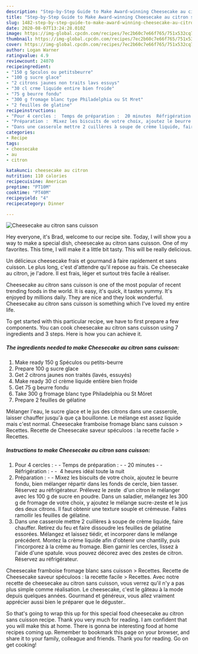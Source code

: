 ```yaml
---
description: "Step-by-Step Guide to Make Award-winning Cheesecake au citron sans cuisson"
title: "Step-by-Step Guide to Make Award-winning Cheesecake au citron sans cuisson"
slug: 1482-step-by-step-guide-to-make-award-winning-cheesecake-au-citron-sans-cuisson
date: 2020-08-07T13:24:28.010Z
image: https://img-global.cpcdn.com/recipes/7ec2b60c7e66f765/751x532cq70/cheesecake-au-citron-sans-cuisson-photo-principale-de-la-recette.jpg
thumbnail: https://img-global.cpcdn.com/recipes/7ec2b60c7e66f765/751x532cq70/cheesecake-au-citron-sans-cuisson-photo-principale-de-la-recette.jpg
cover: https://img-global.cpcdn.com/recipes/7ec2b60c7e66f765/751x532cq70/cheesecake-au-citron-sans-cuisson-photo-principale-de-la-recette.jpg
author: Logan Warner
ratingvalue: 4.9
reviewcount: 24070
recipeingredient:
- "150 g Spculos ou petitsbeurre"
- "100 g sucre glace"
- "2 citrons jaunes non traits lavs essuys"
- "30 cl crme liquide entire bien froide"
- "75 g beurre fondu"
- "300 g fromage blanc type Philadelphia ou St Mret"
- "2 feuilles de glatine"
recipeinstructions:
- "Pour 4 cercles :  Temps de préparation :  20 minutes  Réfrigération :   4 heures idéal toute la nuit"
- "Préparation :  Mixez les biscuits de votre choix, ajoutez le beurre fondu, bien mélanger répartir dans les fonds de cercle, bien tasser. Réservez au réfrigérateur. Prélevez le zeste  d&#39;un citron le mélanger avec les 100 g de sucre en poudre. Dans un saladier, mélangez les 300 g de fromage de votre choix, y ajoutez le mélange sucre-zeste et le jus des deux citrons. Il faut obtenir une texture souple et crémeuse. Faites ramollir les feuilles de gélatine."
- "Dans une casserole mettre 2 cuillères à soupe de crème liquide, faire chauffer. Retirez du feu et faire dissoudre les feuilles de gélatine essorées. Mélangez et laissez tiédir, et incorporer dans le mélange précédent. Montez la crème liquide afin d&#39;obtenir une chantilly, puis l&#39;incorporez à la crème au fromage. Bien garnir les cercles, lissez à l&#39;aide d&#39;une spatule. vous pouvez décorez avec des zestes de citron. Réservez au réfrigérateur."
categories:
- Recipe
tags:
- cheesecake
- au
- citron

katakunci: cheesecake au citron 
nutrition: 110 calories
recipecuisine: American
preptime: "PT10M"
cooktime: "PT40M"
recipeyield: "4"
recipecategory: Dinner

---
```



![Cheesecake au citron sans cuisson](https://img-global.cpcdn.com/recipes/7ec2b60c7e66f765/751x532cq70/cheesecake-au-citron-sans-cuisson-photo-principale-de-la-recette.jpg)

Hey everyone, it's Brad, welcome to our recipe site. Today, I will show you a way to make a special dish, cheesecake au citron sans cuisson. One of my favorites. This time, I will make it a little bit tasty. This will be really delicious.

Un délicieux cheesecake frais et gourmand à faire rapidement et sans cuisson. Le plus long, c&#39;est d&#39;attendre qu&#39;il repose au frais. Ce cheesecake au citron, je l&#39;adore. Il est frais, léger et surtout très facile à réaliser.

Cheesecake au citron sans cuisson is one of the most popular of recent trending foods in the world. It is easy, it's quick, it tastes yummy. It's enjoyed by millions daily. They are nice and they look wonderful. Cheesecake au citron sans cuisson is something which I've loved my entire life.


To get started with this particular recipe, we have to first prepare a few components. You can cook cheesecake au citron sans cuisson using 7 ingredients and 3 steps. Here is how you can achieve it.

<!--inarticleads1-->

##### The ingredients needed to make Cheesecake au citron sans cuisson:

1. Make ready 150 g Spéculos ou petits-beurre
1. Prepare 100 g sucre glace
1. Get 2 citrons jaunes non traités (lavés, essuyés)
1. Make ready 30 cl crème liquide entière bien froide
1. Get 75 g beurre fondu
1. Take 300 g fromage blanc type Philadelphia ou St Môret
1. Prepare 2 feuilles de gélatine


Mélanger l&#39;eau, le sucre glace et le jus des citrons dans une casserole, laisser chauffer jusqu&#39;à que ça bouillonne. Le mélange est assez liquide mais c&#39;est normal. Cheesecake framboise fromage blanc sans cuisson &gt; Recettes. Recette de Cheesecake saveur spéculoos : la recette facile &gt; Recettes. 

<!--inarticleads2-->

##### Instructions to make Cheesecake au citron sans cuisson:

1. Pour 4 cercles : -  - Temps de préparation : -  - 20 minutes -  - Réfrigération : -  -  4 heures idéal toute la nuit
1. Préparation : -  - Mixez les biscuits de votre choix, ajoutez le beurre fondu, bien mélanger répartir dans les fonds de cercle, bien tasser. Réservez au réfrigérateur. Prélevez le zeste  d&#39;un citron le mélanger avec les 100 g de sucre en poudre. Dans un saladier, mélangez les 300 g de fromage de votre choix, y ajoutez le mélange sucre-zeste et le jus des deux citrons. Il faut obtenir une texture souple et crémeuse. Faites ramollir les feuilles de gélatine.
1. Dans une casserole mettre 2 cuillères à soupe de crème liquide, faire chauffer. Retirez du feu et faire dissoudre les feuilles de gélatine essorées. Mélangez et laissez tiédir, et incorporer dans le mélange précédent. Montez la crème liquide afin d&#39;obtenir une chantilly, puis l&#39;incorporez à la crème au fromage. Bien garnir les cercles, lissez à l&#39;aide d&#39;une spatule. vous pouvez décorez avec des zestes de citron. Réservez au réfrigérateur.


Cheesecake framboise fromage blanc sans cuisson &gt; Recettes. Recette de Cheesecake saveur spéculoos : la recette facile &gt; Recettes. Avec notre recette de cheesecake au citron sans cuisson, vous verrez qu&#39;il n&#39;y a pas plus simple comme réalisation. Le cheesecake, c&#39;est le gâteau à la mode depuis quelques années. Gourmand et généreux, vous allez vraiment apprécier aussi bien le préparer que le déguster.. 

So that's going to wrap this up for this special food cheesecake au citron sans cuisson recipe. Thank you very much for reading. I am confident that you will make this at home. There is gonna be interesting food at home recipes coming up. Remember to bookmark this page on your browser, and share it to your family, colleague and friends. Thank you for reading. Go on get cooking!
